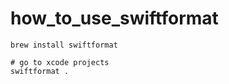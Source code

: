 # how_to_use_swiftformat

```shell
brew install swiftformat

# go to xcode projects
swiftformat .

```
